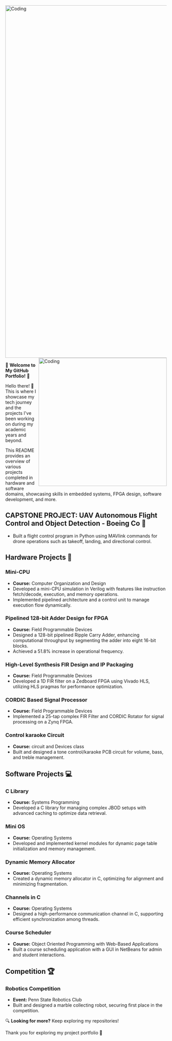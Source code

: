 <img align="center" alt="Coding" width="1100" src="https://images.fineartamerica.com/images-medium-large-5/printed-circuit-board-paul-woottonscience-photo-library.jpg">
<img align="right" alt="Coding" width="400" src="https://media.tenor.com/GfSX-u7VGM4AAAAC/coding.gif">



🌟 **Welcome to My GitHub Portfolio!** 🌟

Hello there! 👋 This is where I showcase my tech journey and the projects I've been working on during my academic years and beyond.

This README provides an overview of various projects completed in hardware and software domains, showcasing skills in embedded systems,  FPGA design, software development, and more.

## CAPSTONE PROJECT: UAV Autonomous Flight Control and Object Detection - Boeing Co 🚁
-  Built a flight control program in Python using MAVlink commands for drone operations such as takeoff, landing, and directional control.

## Hardware Projects 🔩

### Mini-CPU
- **Course:** Computer Organization and Design
- Developed a mini-CPU simulation in Verilog with features like instruction fetch/decode, execution, and memory operations.
- Implemented pipelined architecture and a control unit to manage execution flow dynamically.

### Pipelined 128-bit Adder Design for FPGA
- **Course:** Field Programmable Devices
- Designed a 128-bit pipelined Ripple Carry Adder, enhancing computational throughput by segmenting the adder into eight 16-bit blocks.
- Achieved a 51.8% increase in operational frequency.

### High-Level Synthesis FIR Design and IP Packaging
- **Course:** Field Programmable Devices
- Developed a 1D FIR filter on a Zedboard FPGA using Vivado HLS, utilizing HLS pragmas for performance optimization.

### CORDIC Based Signal Processor
- **Course:** Field Programmable Devices
- Implemented a 25-tap complex FIR Filter and CORDIC Rotator for signal processing on a Zynq FPGA.

### Control karaoke Circuit 
- **Course:** circuit and Devices class
- Built and designed a tone control/karaoke PCB circuit for volume, bass, and treble management.

## Software Projects 💻

### C Library
- **Course:** Systems Programming
- Developed a C library for managing complex JBOD setups with advanced caching to optimize data retrieval.

### Mini OS
- **Course:** Operating Systems
- Developed and implemented kernel modules for dynamic page table initialization and memory management.

### Dynamic Memory Allocator
- **Course:** Operating Systems
- Created a dynamic memory allocator in C, optimizing for alignment and minimizing fragmentation.

### Channels in C
- **Course:** Operating Systems
- Designed a high-performance communication channel in C, supporting efficient synchronization among threads.

### Course Scheduler
- **Course:** Object Oriented Programming with Web-Based Applications
- Built a course scheduling application with a GUI in NetBeans for admin and student interactions.

## Competition 🏆

### Robotics Competition
- **Event:** Penn State Robotics Club
- Built and designed a marble collecting robot, securing first place in the competition.




🔍 **Looking for more?** Keep exploring my repositories!

Thank you for exploring my project portfolio 🌟



